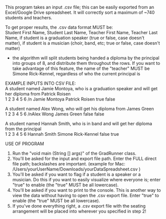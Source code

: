 This program takes an input .csv file; this can be easily exported from an Excel/Google Drive spreadsheet.
It will correctly sort a maximum of ~740 students and teachers.

To get proper results, the .csv data format MUST be:               
Student First Name, Student Last Name, Teacher First Name, Teacher Last Name, if student is a graduation speaker (true or false, case doesn't matter), if student is a musician (choir, band, etc; true or false, case doesn't matter)                                                                               
* the algorithm will split students being handed a diploma by the principal into groups of 8, and distribute them throughout the rows. If you want to take advantage of this feature, the name of the "teacher" MUST be Simone Rick-Kennel, regardless of who the current principal is
                                                                                        
EXAMPLE INPUTS INTO CSV FILE:                                                                                  
A student named Jamie Montoya, who is a graduation speaker and will get her diploma from Patrick Roisen                                                                                   
1     2       3       4      5     6
/n Jamie Montoya Patrick Roisen true  false                                                                                       

A student named Alex Wong, who will get his diploma from James Green                                                                                  
1     2       3       4      5     6
/nAlex  Wong    James   Green  false false  

A student named Hannah Smith, who is in band and will get her diploma from the principal                                                                                
1       2       3        4            5     6
Hannah  Smith   Simone   Rick-Kennel  false true

USE OF PROGRAM
  1. Run the "void main (String [] args)" of the GradRunner class.
  2. You'll be asked for the input and export file path. Enter the FULL direct file path; backslashes are important.
        (example for Mac: /Users/yourUserName/Downloads/yourDataSpreadsheet.csv )
  3. You'll be asked if you want to flag if a student is a speaker or a musician. Do this if you want to easily visualize where everyone is; enter "true" to enable (the "true" MUST be all lowercase).
  4. You'll be asked if you want to print to the console. This is another way to view the data without having to open the .csv export file. Enter "true" to enable (the "true" MUST be all lowercase).
  5. If you've done everything right, a .csv export file with the seating arrangement will be placed into wherever you specified in step 2!

